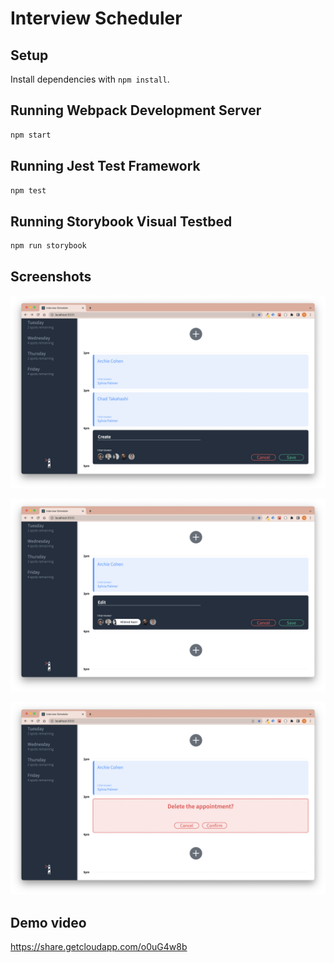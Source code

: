 # Interview Scheduler

## Setup

Install dependencies with `npm install`.

## Running Webpack Development Server

```sh
npm start
```

## Running Jest Test Framework

```sh
npm test
```

## Running Storybook Visual Testbed

```sh
npm run storybook
```

## Screenshots

![Screenshot of Create](docs/scheduler-create.png?raw=true "Create Appointments")

![Screenshot of Edit](docs/scheduler-edit.png?raw=true "Edit Appointments")

![Screenshot of Delete Confirmation](docs/scheduler-delete.png?raw=true "Cancel Appointment")

## Demo video

https://share.getcloudapp.com/o0uG4w8b
